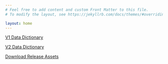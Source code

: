 ```yaml
---
# Feel free to add content and custom Front Matter to this file.
# To modify the layout, see https://jekyllrb.com/docs/themes/#overriding-theme-defaults

layout: home
---
```


[V1 Data Dictionary](/data-dictionary-v1.html)

[V2 Data Dictionary](/data-dictionary-v2.html)

[Download Release Assets](https://github.com/CMSgov/beneficiary-fhir-data/releases/latest)
